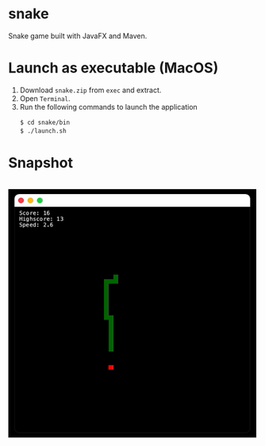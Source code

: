 # snake
Snake game built with JavaFX and Maven.  

# Launch as executable (MacOS)
1. Download `snake.zip` from `exec` and extract.
3. Open `Terminal`.
4. Run the following commands to launch the application
   ```sh
   $ cd snake/bin
   $ ./launch.sh
   ```
# Snapshot
<br>
<img src="https://github.com/karimelkheshen/snake/blob/master/img/snapshot.png" alt="Passgen" height="500" width="500">
